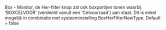 Box - Monitor, de Her-filter knop zal ook boxpartijen tonen waarbij 'BOXCELVOOR' (verdeeld vanuit een 'Celvoorraad') aan staat. Dit is enkel mogelijk in combinatie met systeeminstelling BoxHerFilterNewType. Default = false